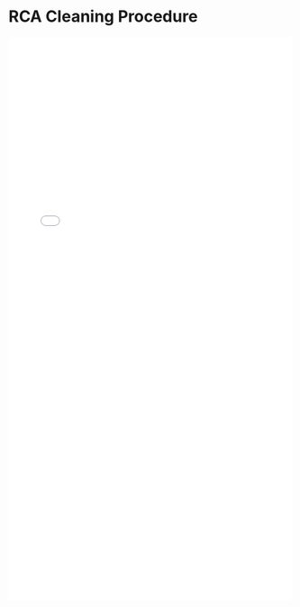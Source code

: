 # RCA Cleaning Procedure

<iframe src="/nanodocs/assets/pdfjs/web/viewer.html?file=/nanodocs/assets/pdfs/chem/RCA_Clean_SOP.pdf"
width="100%" 
height="1000px" 
style="border: none;">
</iframe>